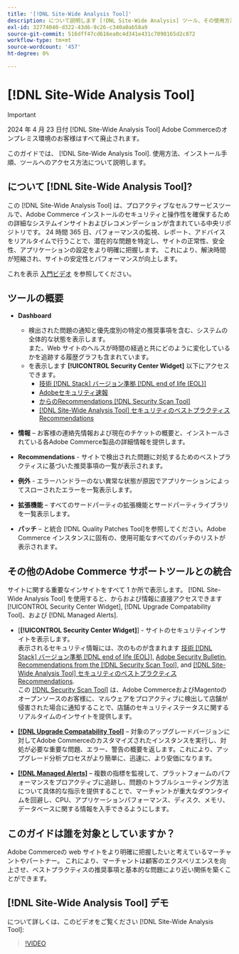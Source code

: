 ```yaml
---
title: '[!DNL Site-Wide Analysis Tool]'
description: について説明します [!DNL Site-Wide Analysis] ツール、その使用方法、インストールプロセス、アクセス方法
exl-id: 32774040-d322-43d6-9c26-c340a0ab58a9
source-git-commit: 516dff47cd616ea0c4d341e431c7098165d2c872
workflow-type: tm+mt
source-wordcount: '457'
ht-degree: 0%

---
```


# [!DNL Site-Wide Analysis Tool]

>[!IMPORTANT]
>
>2024 年 4 月 23 日付 [!DNL Site-Wide Analysis Tool] Adobe Commerceのオンプレミス環境のお客様はすべて廃止されます。

このガイドでは、 [!DNL Site-Wide Analysis Tool]. 使用方法、インストール手順、ツールへのアクセス方法について説明します。

## について [!DNL Site-Wide Analysis Tool]?

この [!DNL Site-Wide Analysis Tool] は、プロアクティブなセルフサービスツールで、Adobe Commerce インストールのセキュリティと操作性を確保するための詳細なシステムインサイトおよびレコメンデーションが含まれている中央リポジトリです。 24 時間 365 日、パフォーマンスの監視、レポート、アドバイスをリアルタイムで行うことで、潜在的な問題を特定し、サイトの正常性、安全性、アプリケーションの設定をより明確に把握します。 これにより、解決時間が短縮され、サイトの安定性とパフォーマンスが向上します。

これを表示 [入門ビデオ](https://www.youtube.com/watch?v=KW2R8ki_RG4) を参照してください。

## ツールの概要

- **Dashboard**
   - 検出された問題の通知と優先度別の特定の推奨事項を含む、システムの全体的な状態を表示します。<br>
また、Web サイトのヘルスが時間の経過と共にどのように変化しているかを追跡する履歴グラフも含まれています。
   - を表示します **[!UICONTROL Security Center Widget]** 以下にアクセスできます。
      - [技術 [!DNL Stack] バージョン準拠 [!DNL end of life (EOL)]](https://experienceleague.adobe.com/docs/commerce-operations/installation-guide/system-requirements.html)
      - [Adobeセキュリティ速報](https://helpx.adobe.com/security/security-bulletin.html)
      - [からのRecommendations [!DNL Security Scan Tool]](https://experienceleague.adobe.com/docs/commerce-admin/systems/security/security-scan.html)
      - [[!DNL Site-Wide Analysis Tool] セキュリティのベストプラクティス Recommendations](https://experienceleague.adobe.com/docs/commerce-operations/tools/site-wide-analysis-tool/recommendations.html)

- **情報**  – お客様の連絡先情報および現在のチケットの概要と、インストールされている各Adobe Commerce製品の詳細情報を提供します。

- **Recommendations** - サイトで検出された問題に対処するためのベストプラクティスに基づいた推奨事項の一覧が表示されます。

- **例外** - エラーハンドラーのない異常な状態が原因でアプリケーションによってスローされたエラーを一覧表示します。

- **拡張機能**  – すべてのサードパーティの拡張機能とサードパーティライブラリを一覧表示します。

- **パッチ**  – と統合 [!DNL Quality Patches Tool]を参照してください。Adobe Commerce インスタンスに固有の、使用可能なすべてのパッチのリストが表示されます。

## その他のAdobe Commerce サポートツールとの統合

サイトに関する重要なインサイトをすべて 1 か所で表示します。 [!DNL Site-Wide Analysis Tool] を使用すると、からおよび情報に直接アクセスできます [!UICONTROL Security Center Widget], [!DNL Upgrade Compatability Tool]、および [!DNL Managed Alerts].

- [**[!UICONTROL Security Center Widget]**] - サイトのセキュリティインサイトを表示します。<br>
表示されるセキュリティ情報には、次のものが含まれます [技術 [!DNL Stack] バージョン準拠 [!DNL end of life (EOL)]](https://experienceleague.adobe.com/docs/commerce-operations/installation-guide/system-requirements.html), [Adobe Security Bulletin](https://helpx.adobe.com/security/security-bulletin.html), [Recommendations from the [!DNL Security Scan Tool]](https://experienceleague.adobe.com/docs/commerce-admin/systems/security/security-scan.html), and [[!DNL Site-Wide Analysis Tool] セキュリティのベストプラクティス Recommendations](https://experienceleague.adobe.com/docs/commerce-operations/tools/site-wide-analysis-tool/recommendations.html).<br>
この [[!DNL Security Scan Tool]](https://experienceleague.adobe.com/docs/commerce-admin/systems/security/security-scan.html) は、Adobe CommerceおよびMagentoのオープンソースのお客様に、マルウェアをプロアクティブに検出して店舗が侵害された場合に通知することで、店舗のセキュリティステータスに関するリアルタイムのインサイトを提供します。

- [**[!DNL Upgrade Compatability Tool]**](../../upgrade/upgrade-compatibility-tool/overview.md)  – 対象のアップグレードバージョンに対してAdobe Commerceのカスタマイズされたインスタンスを実行し、対処が必要な重要な問題、エラー、警告の概要を返します。これにより、アップグレード分析プロセスがより簡単に、迅速に、より安価になります。

- [**[!DNL Managed Alerts]**](https://support.magento.com/hc/en-us/sections/360010758472-Managed-alerts-for-Adobe-Commerce)  – 複数の指標を監視して、プラットフォームのパフォーマンスをプロアクティブに追跡し、問題のトラブルシューティング方法について具体的な指示を提供することで、マーチャントが重大なダウンタイムを回避し、CPU、アプリケーションパフォーマンス、ディスク、メモリ、データベースに関する情報を入手できるようにします。

## このガイドは誰を対象としていますか？

Adobe Commerceの web サイトをより明確に把握したいと考えているマーチャントやパートナー。 これにより、マーチャントは顧客のエクスペリエンスを向上させ、ベストプラクティスの推奨事項と基本的な問題により近い関係を築くことができます。

## [!DNL Site-Wide Analysis Tool] デモ

について詳しくは、このビデオをご覧ください [!DNL Site-Wide Analysis Tool]:

>[!VIDEO](https://video.tv.adobe.com/v/344001?quality=12)
